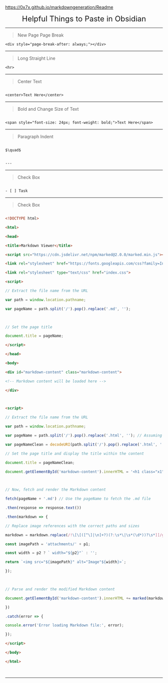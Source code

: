 
  

https://0x7x.github.io/markdowngeneration/Readme

  
  

<center><span style="font-size: 24px;">Helpful Things to Paste in Obsidian</span></center>

  

<hr>

  
  

> New Page Page Break

  
  

```
<div style="page-break-after: always;"></div>
```

  
  

<hr>

  

> Long Straight Line

  

```
<hr>
```

  

<hr>

  

> Center Text

  

```

<center>Text Here</center>

```

  

<hr>

  

> Bold and Change Size of Text

  

```

<span style="font-size: 24px; font-weight: bold;">Text Here</span>

```

  

<hr>

  

> Paragraph Indent

  

```

$\quad$

```

  
  
  

```

---

```

  

<hr>

  

> Check Box

  

```

- [ ] Task

```

  

---

  

> Check Box

  

```html

<!DOCTYPE html>

<html>

<head>

<title>Markdown Viewer</title>

<script src="https://cdn.jsdelivr.net/npm/marked@2.0.0/marked.min.js"></script>

<link rel="stylesheet" href="https://fonts.googleapis.com/css?family=Inter&display=swap">

<link rel="stylesheet" type="text/css" href="index.css">

<script>

// Extract the file name from the URL

var path = window.location.pathname;

var pageName = path.split('/').pop().replace('.md', '');

  

// Set the page title

document.title = pageName;

</script>

</head>

<body>

<div id="markdown-content" class="markdown-content">

<!-- Markdown content will be loaded here -->

</div>

  

<script>

// Extract the file name from the URL

var path = window.location.pathname;

var pageName = path.split('/').pop().replace('.html', ''); // Assuming the file extension is ".md"

var pageNameClean = decodeURI(path.split('/').pop().replace('.html', '')); // Assuming the file extension is ".md"

// Set the page title and display the title within the content

document.title = pageNameClean;

document.getElementById('markdown-content').innerHTML = '<h1 class="x1">' + pageNameClean + '</x1>';

  

// Now, fetch and render the Markdown content

fetch(pageName + '.md') // Use the pageName to fetch the .md file

.then(response => response.text())

.then(markdown => {

// Replace image references with the correct paths and sizes

markdown = markdown.replace(/!\[\[([^\]|\n]+?)(?:\s*\|\s*(\d*))?\s*]]/g, function(match, p1, p2) {

const imagePath = 'attachments/' + p1;

const width = p2 ? ` width="${p2}"` : '';

return `<img src="${imagePath}" alt="Image"${width}>`;

});

  

// Parse and render the modified Markdown content

document.getElementById('markdown-content').innerHTML += marked(markdown);

})

.catch(error => {

console.error('Error loading Markdown file:', error);

});

</script>

</body>

</html>

  

```

  

---